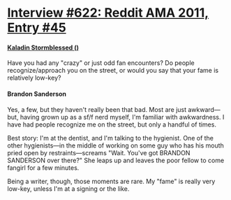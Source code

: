 # [Interview #622: Reddit AMA 2011, Entry #45](https://www.theoryland.com/intvmain.php?i=622#45)

#### [Kaladin Stormblessed ()](http://www.reddit.com/r/Fantasy/comments/k0fp8/iama_professional_fantasy_novelist_named_brandon/c2gk6bd)

Have you had any "crazy" or just odd fan encounters? Do people recognize/approach you on the street, or would you say that your fame is relatively low-key?

#### Brandon Sanderson

Yes, a few, but they haven't really been that bad. Most are just awkward—but, having grown up as a sf/f nerd myself, I'm familiar with awkwardness. I have had people recognize me on the street, but only a handful of times.

Best story: I'm at the dentist, and I'm talking to the hygienist. One of the other hygienists—in the middle of working on some guy who has his mouth pried open by restraints—screams "Wait. You've got BRANDON SANDERSON over there?" She leaps up and leaves the poor fellow to come fangirl for a few minutes.

Being a writer, though, those moments are rare. My "fame" is really very low-key, unless I'm at a signing or the like.


